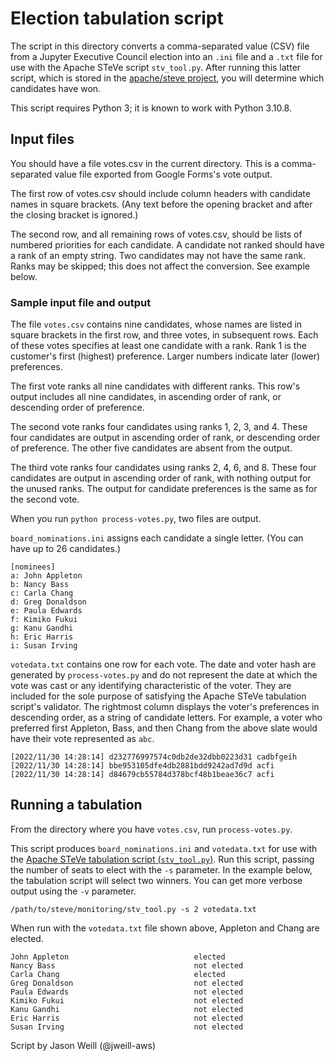 # Election tabulation script

The script in this directory converts a comma-separated value (CSV) file
from a Jupyter Executive Council election into an `.ini` file and a `.txt`
file for use with the Apache STeVe script `stv_tool.py`. After running
this latter script, which is stored in the
[apache/steve project](https://github.com/apache/steve), you will determine
which candidates have won.

This script requires Python 3; it is known to work with Python 3.10.8.

## Input files

You should have a file votes.csv in the current directory. This is a
comma-separated value file exported from Google Forms's vote output.

The first row of votes.csv should include column headers with
candidate names in square brackets. (Any text before the opening bracket
and after the closing bracket is ignored.)

The second row, and all remaining rows of votes.csv, should be lists
of numbered priorities for each candidate. A candidate not ranked should
have a rank of an empty string. Two candidates may not have the same rank.
Ranks may be skipped; this does not affect the conversion. See example below.

### Sample input file and output

The file `votes.csv` contains nine candidates, whose names are listed in
square brackets in the first row, and three votes, in subsequent rows.
Each of these votes specifies at least one candidate with a rank. Rank 1
is the customer's first (highest) preference. Larger numbers indicate
later (lower) preferences.

The first vote ranks all nine candidates with different ranks. This row's
output includes all nine candidates, in ascending order of rank, or
descending order of preference.

The second vote ranks four candidates using ranks 1, 2, 3, and 4. These
four candidates are output in ascending order of rank, or descending order
of preference. The other five candidates are absent from the output.

The third vote ranks four candidates using ranks 2, 4, 6, and 8. These
four candidates are output in ascending order of rank, with nothing output
for the unused ranks. The output for candidate preferences is the same as
for the second vote.

When you run `python process-votes.py`, two files are output.

`board_nominations.ini` assigns each candidate a single letter. (You can
have up to 26 candidates.)

```
[nominees]
a: John Appleton
b: Nancy Bass
c: Carla Chang
d: Greg Donaldson
e: Paula Edwards
f: Kimiko Fukui
g: Kanu Gandhi
h: Eric Harris
i: Susan Irving
```

`votedata.txt` contains one row for each vote. The date and voter hash are
generated by `process-votes.py` and do not represent the date at which the
vote was cast or any identifying characteristic of the voter. They are
included for the sole purpose of satisfying the Apache STeVe tabulation
script's validator. The rightmost column displays the voter's preferences
in descending order, as a string of candidate letters. For example, a
voter who preferred first Appleton, Bass, and then Chang from the above
slate would have their vote represented as `abc`.

```
[2022/11/30 14:28:14] d232776997574c0db2de32dbb0223d31 cadbfgeih
[2022/11/30 14:28:14] bbe953105dfe4db2881bdd9242ad7d9d acfi
[2022/11/30 14:28:14] d84679cb55784d378bcf48b1beae36c7 acfi
```

## Running a tabulation

From the directory where you have `votes.csv`, run `process-votes.py`.

This script produces `board_nominations.ini` and `votedata.txt` for use
with the [Apache STeVe tabulation script (`stv_tool.py`)](https://github.com/apache/steve/blob/trunk/monitoring/stv_tool.py). Run this script, passing the
number of seats to elect with the `-s` parameter. In the example below,
the tabulation script will select two winners. You can get more verbose
output using the `-v` parameter.

```
/path/to/steve/monitoring/stv_tool.py -s 2 votedata.txt
```

When run with the `votedata.txt` file shown above, Appleton and Chang
are elected.

```
John Appleton                            elected
Nancy Bass                               not elected
Carla Chang                              elected
Greg Donaldson                           not elected
Paula Edwards                            not elected
Kimiko Fukui                             not elected
Kanu Gandhi                              not elected
Eric Harris                              not elected
Susan Irving                             not elected
```

Script by Jason Weill (@jweill-aws)
